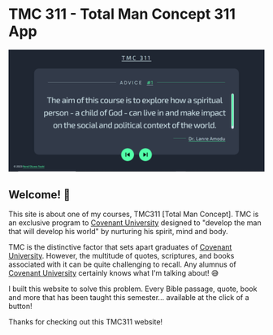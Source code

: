 # TMC 311 - Total Man Concept 311 App

![Design preview for the TMC 311 app](./design/TMC-Desktop-Layout.PNG)

## Welcome! 👋

This site is about one of my courses, TMC311 [Total Man Concept]. TMC is an exclusive program to [Covenant University](https://covenantuniversity.edu.ng/) designed to "develop the man that will develop his world" by nurturing his spirit, mind and body.

TMC is the distinctive factor that sets apart graduates of [Covenant University](https://covenantuniversity.edu.ng/). However, the multitude of quotes, scriptures, and books associated with it can be quite challenging to recall. Any alumnus of [Covenant University](https://covenantuniversity.edu.ng/) certainly knows what I'm talking about! 😅

I built this website to solve this problem. Every Bible passage, quote, book and more that has been taught this semester... available at the click of a button!

Thanks for checking out this TMC311 website!
